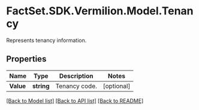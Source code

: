 # FactSet.SDK.Vermilion.Model.Tenancy
Represents tenancy information.

## Properties

Name | Type | Description | Notes
------------ | ------------- | ------------- | -------------
**Value** | **string** | Tenancy code. | [optional] 

[[Back to Model list]](../README.md#documentation-for-models) [[Back to API list]](../README.md#documentation-for-api-endpoints) [[Back to README]](../README.md)

